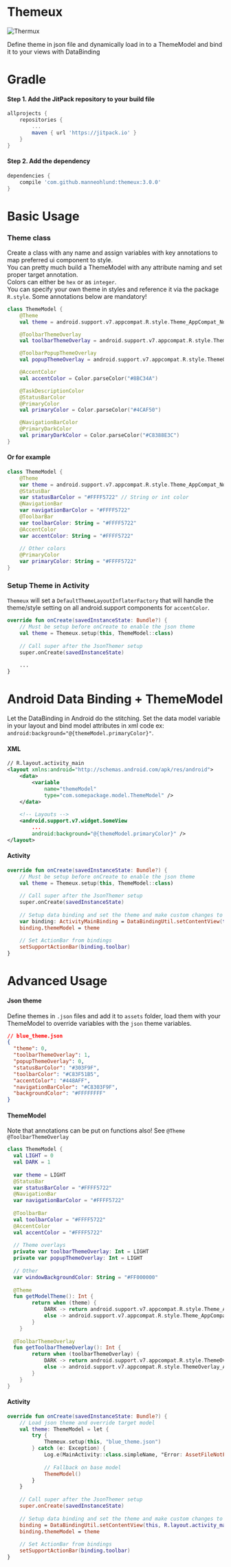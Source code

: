 
# Themeux
![Thermux](https://raw.githubusercontent.com/manneohlund/themeux/master/sample/src/main/res/mipmap-xxxhdpi/ic_launcher_round.png)

Define theme in json file and dynamically load in to a ThemeModel and bind it to your views with DataBinding

# Gradle
#### Step 1. Add the JitPack repository to your build file

```groovy
allprojects {
    repositories {
        ...
        maven { url 'https://jitpack.io' }
    }
}
```

#### Step 2. Add the dependency

```groovy
dependencies {
    compile 'com.github.manneohlund:themeux:3.0.0'
}
```

# Basic Usage
### Theme class

Create a class with any name and assign variables with key annotations to map preferred ui component to style.<br/>
You can pretty much build a ThemeModel with any attribute naming and set proper target annotation.<br/>
Colors can either be `hex` or as `integer`.<br/>
You can specify your own theme in styles and reference it via the package `R.style`.
Some annotations below are mandatory!<br/>

```kotlin
class ThemeModel {
    @Theme
    val theme = android.support.v7.appcompat.R.style.Theme_AppCompat_NoActionBar

    @ToolbarThemeOverlay
    val toolbarThemeOverlay = android.support.v7.appcompat.R.style.ThemeOverlay_AppCompat_Dark

    @ToolbarPopupThemeOverlay
    val popupThemeOverlay = android.support.v7.appcompat.R.style.ThemeOverlay_AppCompat_Dark

    @AccentColor
    val accentColor = Color.parseColor("#8BC34A")

    @TaskDescriptionColor
    @StatusBarColor
    @PrimaryColor
    val primaryColor = Color.parseColor("#4CAF50")

    @NavigationBarColor
    @PrimaryDarkColor
    val primaryDarkColor = Color.parseColor("#C8388E3C")
}
```

#### Or for example

```kotlin
class ThemeModel {
    @Theme
    var theme = android.support.v7.appcompat.R.style.Theme_AppCompat_NoActionBar
    @StatusBar
    var statusBarColor = "#FFFF5722" // String or int color
    @NavigationBar
    var navigationBarColor = "#FFFF5722"
    @ToolbarBar
    var toolbarColor: String = "#FFFF5722"
    @AccentColor
    var accentColor: String = "#FFFF5722"
    
    // Other colors
    @PrimaryColor
    var primaryColor: String = "#FFFF5722"
}
```

### Setup Theme in Activity

`Themeux` will set a `DefaultThemeLayoutInflaterFactory` that will handle the theme/style setting on all android.support components for `accentColor`.

```kotlin
override fun onCreate(savedInstanceState: Bundle?) {
    // Must be setup before onCreate to enable the json theme
    val theme = Themeux.setup(this, ThemeModel::class)
    
    // Call super after the JsonThemer setup
    super.onCreate(savedInstanceState)
    
    ...
}
```

# Android Data Binding + ThemeModel
Let the DataBinding in Android do the stitching.
Set the data model variable in your layout and bind model attributes in xml code ex: `android:background="@{themeModel.primaryColor}"`.

#### XML

```xml
// R.layout.activity_main
<layout xmlns:android="http://schemas.android.com/apk/res/android">
    <data>
        <variable
            name="themeModel"
            type="com.somepackage.model.ThemeModel" />
    </data>
    
    <!-- Layouts -->
    <android.support.v7.widget.SomeView
	    ...
        android:background="@{themeModel.primaryColor}" />
</layout>
```

#### Activity

```kotlin
override fun onCreate(savedInstanceState: Bundle?) {
    // Must be setup before onCreate to enable the json theme
    val theme = Themeux.setup(this, ThemeModel::class)
    
    // Call super after the JsonThemer setup
    super.onCreate(savedInstanceState)
    
    // Setup data binding and set the theme and make custom changes to the layout
    var binding: ActivityMainBinding = DataBindingUtil.setContentView(this, R.layout.activity_main)
    binding.themeModel = theme
    
    // Set ActionBar from bindings  
    setSupportActionBar(binding.toolbar) 
}
```

# Advanced Usage
#### Json theme

Define themes in `.json` files and add it to `assets` folder, load them with your ThemeModel to override variables with the `json` theme variables.

```json
// blue_theme.json
{  
  "theme": 0,  
  "toolbarThemeOverlay": 1,  
  "popupThemeOverlay": 0,  
  "statusBarColor": "#303F9F",  
  "toolbarColor": "#C83F51B5",  
  "accentColor": "#448AFF",  
  "navigationBarColor": "#C8303F9F",  
  "backgroundColor": "#FFFFFFFF"  
}
```

#### ThemeModel
Note that annotations can be put on functions also! See `@Theme` `@ToolbarThemeOverlay`

```kotlin
class ThemeModel {  
  val LIGHT = 0  
  val DARK = 1  
  
  var theme = LIGHT
  @StatusBar  
  var statusBarColor = "#FFFF5722"  
  @NavigationBar  
  var navigationBarColor = "#FFFF5722"  
  
  @ToolbarBar  
  val toolbarColor = "#FFFF5722"  
  @AccentColor  
  val accentColor = "#FFFF5722"
  
  // Theme overlays  
  private var toolbarThemeOverlay: Int = LIGHT  
  private var popupThemeOverlay: Int = LIGHT
  
  // Other
  var windowBackgroundColor: String = "#FF000000"  
  
  @Theme  
  fun getModelTheme(): Int {  
        return when (theme) {  
            DARK -> return android.support.v7.appcompat.R.style.Theme_AppCompat_NoActionBar  
            else -> android.support.v7.appcompat.R.style.Theme_AppCompat_Light_NoActionBar  
        }  
    }  
  
  @ToolbarThemeOverlay  
  fun getToolbarThemeOverlay(): Int {  
        return when (toolbarThemeOverlay) {  
            DARK -> return android.support.v7.appcompat.R.style.ThemeOverlay_AppCompat_Dark_ActionBar  
            else -> android.support.v7.appcompat.R.style.ThemeOverlay_AppCompat_ActionBar  
        }  
    }
}
```

#### Activity
```kotlin
override fun onCreate(savedInstanceState: Bundle?) {
	// Load json theme and override target model
    val theme: ThemeModel = let {  
        try {
            Themeux.setup(this, "blue_theme.json")  
        } catch (e: Exception) {  
            Log.e(MainActivity::class.simpleName, "Error: AssetFileNotFound, " \+ e.message)  
  
            // Fallback on base model  
            ThemeModel()  
        }  
    } 
    
    // Call super after the JsonThemer setup
    super.onCreate(savedInstanceState) 
    
    // Setup data binding and set the theme and make custom changes to the layout
    binding = DataBindingUtil.setContentView(this, R.layout.activity_main)  
    binding.themeModel = theme  
  
    // Set ActionBar from bindings  
    setSupportActionBar(binding.toolbar)  
}
```
